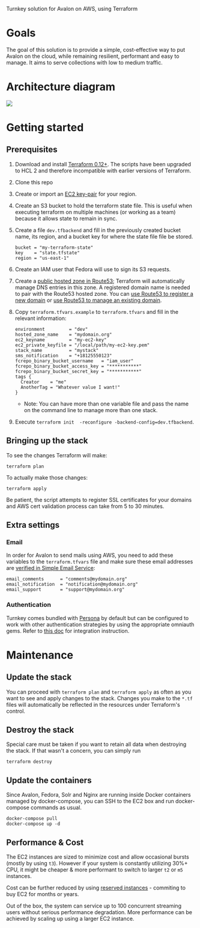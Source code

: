 Turnkey solution for Avalon on AWS, using Terraform

# Goals

The goal of this solution is to provide a simple, cost-effective way to put Avalon on the cloud, while remaining resilient, performant and easy to manage. It aims to serve collections with low to medium traffic.

# Architecture diagram
![](diagram.jpg)

# Getting started
## Prerequisites

1. Download and install [Terraform 0.12+](https://www.terraform.io/downloads.html). The scripts have been upgraded to HCL 2 and therefore incompatible with earlier versions of Terraform.
1. Clone this repo
1. Create or import an [EC2 key-pair](http://docs.aws.amazon.com/AWSEC2/latest/UserGuide/ec2-key-pairs.html) for your region.
1. Create an S3 bucket to hold the terraform state file. This is useful when
    executing terraform on multiple machines (or working as a team) because it allows state to remain in sync. 
1. Create a file `dev.tfbackend` and fill in the previously created bucket name, its region, and a bucket key for where the state file file be stored.

    ```
    bucket = "my-terraform-state"
    key    = "state.tfstate"
    region = "us-east-1"
    ````
1. Create an IAM user that Fedora will use to sign its S3 requests.
1. Create a [public hosted zone in Route53](http://docs.aws.amazon.com/Route53/latest/DeveloperGuide/CreatingHostedZone.html); Terraform will automatically manage DNS entries in this zone. A registered domain name is needed to pair with the Route53 hosted zone. You can [use Route53 to register a new domain](http://docs.aws.amazon.com/Route53/latest/DeveloperGuide/domain-register.html) or [use Route53 to manage an existing domain](http://docs.aws.amazon.com/Route53/latest/DeveloperGuide/MigratingDNS.html).
1. Copy `terraform.tfvars.example` to `terraform.tfvars` and fill in the relevant information:
    ```
    environment         = "dev"
    hosted_zone_name    = "mydomain.org"
    ec2_keyname         = "my-ec2-key"
    ec2_private_keyfile = "/local/path/my-ec2-key.pem"
    stack_name          = "mystack"
    sms_notification    = "+18125550123"
    fcrepo_binary_bucket_username   = "iam_user"
    fcrepo_binary_bucket_access_key = "***********"
    fcrepo_binary_bucket_secret_key = "***********"
    tags {
      Creator    = "me"
      AnotherTag = "Whatever value I want!"
    }
    ```
    * Note: You can have more than one variable file and pass the name on the command line to manage more than one stack.
1. Execute `terraform init  -reconfigure -backend-config=dev.tfbackend`.

## Bringing up the stack

To see the changes Terraform will make:

    terraform plan

To actually make those changes:

    terraform apply

Be patient, the script attempts to register SSL certificates for your domains and AWS cert validation process can take from 5 to 30 minutes.

## Extra settings

### Email

In order for Avalon to send mails using AWS, you need to add these variables to the `terraform.tfvars` file and make sure these email addresses are [verified in Simple Email Service](https://docs.aws.amazon.com/ses/latest/DeveloperGuide/verify-email-addresses.html):

    email_comments      = "comments@mydomain.org"
    email_notification  = "notification@mydomain.org"
    email_support       = "support@mydomain.org"

### Authentication

Turnkey comes bundled with [Persona](https://github.com/samvera-labs/samvera-persona) by default but can be configured to work with other authentication strategies by using the appropriate omniauth gems. Refer to [this doc](https://samvera.atlassian.net/wiki/spaces/AVALON/pages/1957954771/Manual+Installation+Instructions#ManualInstallationInstructions-AuthenticationStrategy) for integration instruction.

# Maintenance

## Update the stack
You can proceed with `terraform plan` and `terraform apply` as often as you want to see and apply changes to the
stack. Changes you make to the `*.tf` files  will automatically be reflected in the resources under Terraform's
control.

## Destroy the stack
Special care must be taken if you want to retain all data when destroying the stack. If that wasn't a concern, you can simply run
    
    terraform destroy

## Update the containers
Since Avalon, Fedora, Solr and Nginx are running inside Docker containers managed by docker-compose, you can SSH to the EC2 box and run docker-compose commands as usual.

    docker-compose pull
    docker-compose up -d

## Performance & Cost
The EC2 instances are sized to minimize cost and allow occasional bursts (mostly by using `t3`). However if your system is constantly utilizing 30%+ CPU, it might be cheaper & more performant to switch to larger `t2` or `m5` instances.

Cost can be further reduced by using [reserved instances](https://aws.amazon.com/ec2/pricing/reserved-instances/pricing/) - commiting to buy EC2 for months or years.

Out of the box, the system can service up to 100 concurrent streaming users without serious performance degradation. More performance can be achieved by scaling up using a larger EC2 instance.
